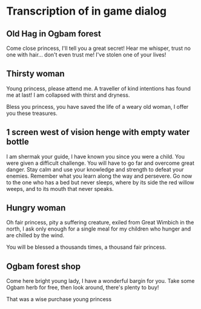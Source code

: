 # Transcription of in game dialog

## Old Hag in Ogbam forest
Come close princess, I'll tell you a great secret!
Hear me whisper, trust no one with hair... don't even trust me!
I've stolen one of your lives!

## Thirsty woman
Young princess, please attend me. A traveller of kind intentions has found me at last!
I am collapsed with thirst and dryness.

Bless you princess, you have saved the life of a weary old woman, I offer you these treasures.

## 1 screen west of vision henge with empty water bottle
I am shermak your guide, I have known you since you were a child. You were given a difficult challenge.
You will have to go far and overcome great danger. Stay calm and use your knowledge and strength to defeat your enemies.
Remember what you learn along the way and persevere. Go now to the one who has a bed but never sleeps, 
where by its side the red willow weeps, and to its mouth that never speaks.

## Hungry woman
Oh fair princess, pity a suffering creature, exiled from Great Wimbich in the north, I ask only enough for a single meal for my children
who hunger and are chilled by the wind.

You will be blessed a thousands times, a thousand fair princess.

## Ogbam forest shop
Come here bright young lady, I have a wonderful bargin for you. Take some Ogbam herb for free, then look around, there's plenty to buy!

That was a wise purchase young princess

